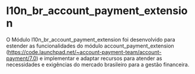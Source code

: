 l10n_br_account_payment_extension
=================================

O Módulo l10n_br_account_payment_extension foi desenvolvido para estender as funcionalidades do módulo account_payment_extension (https://code.launchpad.net/~account-payment-team/account-payment/7.0) e implementar e adaptar recursos para atender as necessidades e exigências do mercado brasileiro para a gestão financeira.
